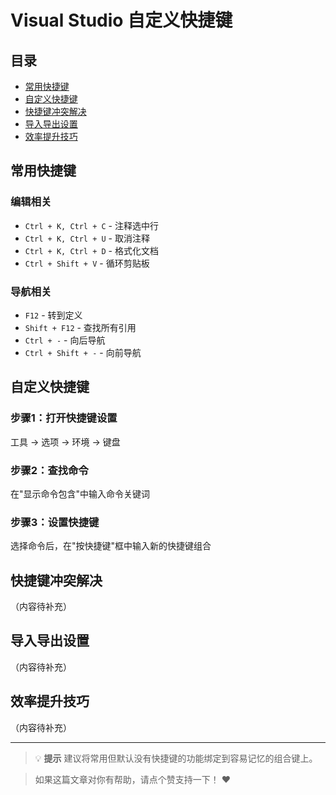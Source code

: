 # Visual Studio 自定义快捷键

## 目录
- [常用快捷键](#常用快捷键)
- [自定义快捷键](#自定义快捷键)
- [快捷键冲突解决](#快捷键冲突解决)
- [导入导出设置](#导入导出设置)
- [效率提升技巧](#效率提升技巧)

## 常用快捷键

### 编辑相关
- `Ctrl + K, Ctrl + C` - 注释选中行
- `Ctrl + K, Ctrl + U` - 取消注释
- `Ctrl + K, Ctrl + D` - 格式化文档
- `Ctrl + Shift + V` - 循环剪贴板

### 导航相关
- `F12` - 转到定义
- `Shift + F12` - 查找所有引用
- `Ctrl + -` - 向后导航
- `Ctrl + Shift + -` - 向前导航

## 自定义快捷键

### 步骤1：打开快捷键设置
工具 → 选项 → 环境 → 键盘

### 步骤2：查找命令
在"显示命令包含"中输入命令关键词

### 步骤3：设置快捷键
选择命令后，在"按快捷键"框中输入新的快捷键组合

## 快捷键冲突解决

（内容待补充）

## 导入导出设置

（内容待补充）

## 效率提升技巧

（内容待补充）

---

> 💡 **提示**
> 建议将常用但默认没有快捷键的功能绑定到容易记忆的组合键上。

> 如果这篇文章对你有帮助，请点个赞支持一下！ ❤️